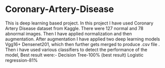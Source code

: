 # Coronary-Artery-Disease
This is deep learning based project. In this project I have used Coronary Artery Disease dataset from Kaggle. There were  127  normal   and  78  abnormal images. Then I have applied 
normalization and then augmentation. After augmentation I have applied two deep learning models Vgg16+ Densenet201, which then further gets merged to produce .csv file .
Then i have used various classifiers to detect the performance of the model, Best result were:-
Decision Tree-100%  (best result)
Logistic regression-81%

